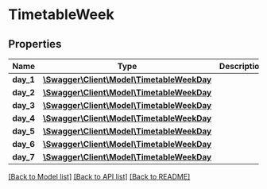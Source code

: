 # TimetableWeek

## Properties

 Name      | Type                                                              | Description | Notes      
-----------|-------------------------------------------------------------------|-------------|------------
 **day_1** | [**\Swagger\Client\Model\TimetableWeekDay**](TimetableWeekDay.md) |             | [optional] 
 **day_2** | [**\Swagger\Client\Model\TimetableWeekDay**](TimetableWeekDay.md) |             | [optional] 
 **day_3** | [**\Swagger\Client\Model\TimetableWeekDay**](TimetableWeekDay.md) |             | [optional] 
 **day_4** | [**\Swagger\Client\Model\TimetableWeekDay**](TimetableWeekDay.md) |             | [optional] 
 **day_5** | [**\Swagger\Client\Model\TimetableWeekDay**](TimetableWeekDay.md) |             | [optional] 
 **day_6** | [**\Swagger\Client\Model\TimetableWeekDay**](TimetableWeekDay.md) |             | [optional] 
 **day_7** | [**\Swagger\Client\Model\TimetableWeekDay**](TimetableWeekDay.md) |             | [optional] 

[[Back to Model list]](../README.md#documentation-for-models) [[Back to API list]](../README.md#documentation-for-api-endpoints) [[Back to README]](../README.md)


